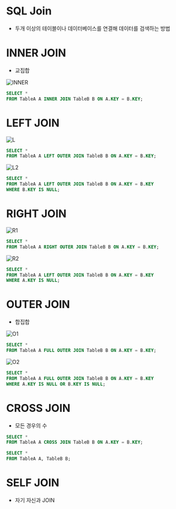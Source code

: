 # SQL Join
* 두개 이상의 테이블이나 데이터베이스를 연결해 데이터를 검색하는 방법

# INNER JOIN
* 교집합  

![INNER](https://user-images.githubusercontent.com/49300728/141489130-a967d534-3516-4f3b-8831-94a492809d67.png)
```sql
SELECT *
FROM TableA A INNER JOIN TableB B ON A.KEY = B.KEY;
```

# LEFT JOIN
![L](https://user-images.githubusercontent.com/49300728/141489129-ecc53889-8b39-42ac-8bd7-f1f84e432b92.png)
```sql
SELECT *
FROM TableA A LEFT OUTER JOIN TableB B ON A.KEY = B.KEY;
```
![L2](https://user-images.githubusercontent.com/49300728/141489128-af99f1fe-8620-4025-b242-2bbde2fba239.png)
```sql
SELECT *
FROM TableA A LEFT OUTER JOIN TableB B ON A.KEY = B.KEY
WHERE B.KEY IS NULL;
```
# RIGHT JOIN
![R1](https://user-images.githubusercontent.com/49300728/141489120-55eb280a-5c13-430e-bd21-fb71d47dd35d.png)
```sql
SELECT *
FROM TableA A RIGHT OUTER JOIN TableB B ON A.KEY = B.KEY;
```
![R2](https://user-images.githubusercontent.com/49300728/141489139-bbbe2255-0906-49a6-8cf4-56ab8bfdb65a.png)
```sql
SELECT *
FROM TableA A LEFT OUTER JOIN TableB B ON A.KEY = B.KEY
WHERE A.KEY IS NULL;
```
# OUTER JOIN 
* 합집합  

![O1](https://user-images.githubusercontent.com/49300728/141489134-c7424df7-7ddf-4d71-a571-fe7c0a58dc27.png)
```sql
SELECT *
FROM TableA A FULL OUTER JOIN TableB B ON A.KEY = B.KEY;
```
![O2](https://user-images.githubusercontent.com/49300728/141489132-9b8a7122-d246-45aa-a5b7-31d39cd5c2f8.png)
```sql
SELECT *
FROM TableA A FULL OUTER JOIN TableB B ON A.KEY = B.KEY
WHERE A.KEY IS NULL OR B.KEY IS NULL;
```

# CROSS JOIN
* 모든 경우의 수
```sql
SELECT *
FROM TableA A CROSS JOIN TableB B ON A.KEY = B.KEY;
```
```sql
SELECT *
FROM TableA A, TableB B;
```

# SELF JOIN
* 자기 자신과 JOIN
